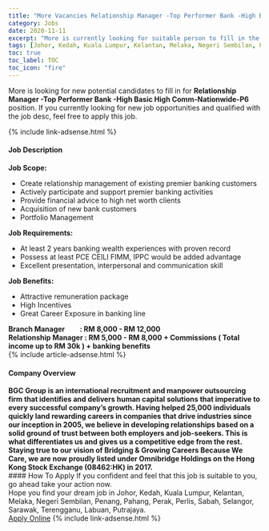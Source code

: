 ```yaml
---
title: "More Vacancies Relationship Manager -Top Performer Bank -High Basic High Comm-Nationwide-P6" 
category: Jobs 
date: 2020-11-11 
excerpt: "More is currently looking for suitable person to fill in the Relationship Manager -Top Performer Bank -High Basic High Comm-Nationwide-P6 which positioned at Johor, Kedah, Kuala Lumpur, Kelantan, Melaka, Negeri Sembilan, Penang, Pahang, Perak, Perlis, Sabah, Selangor, Sarawak, Terengganu, Labuan, Putrajaya" 
tags: [Johor, Kedah, Kuala Lumpur, Kelantan, Melaka, Negeri Sembilan, Penang, Pahang, Perak, Perlis, Sabah, Selangor, Sarawak, Terengganu, Labuan, Putrajaya] 
toc: true 
toc_label: TOC 
toc_icon: "fire" 
--- 
```


<p>More is looking for new potential candidates to fill in for <b>Relationship Manager -Top Performer Bank -High Basic High Comm-Nationwide-P6</b> position. If you currently looking for new job opportunities and qualified with the job desc, feel free to apply this job.
</p>{% include link-adsense.html %} 
<div><div><div><h4>Job Description</h4></div></div><div><div><span><div><div><strong>Job Scope:&#160;</strong></div><ul><li>Create relationship management of existing premier banking customers</li><li>Actively participate and support premier banking activities</li><li>Provide financial advice to high net worth clients&#160;</li><li>Acquisition of new bank customers&#160;</li><li>Portfolio Management&#160;</li></ul><div><strong>Job Requirements:&#160;</strong></div><ul><li>At least 2 years banking wealth experiences with proven record</li><li>Possess at least PCE CEILI FIMM, IPPC would be added advantage&#160;</li><li>Excellent presentation, interpersonal and communication skill&#160;</li></ul><div><strong>Job Benefits:&#160;</strong></div><ul><li>Attractive remuneration package&#160;</li><li>High Incentives&#160;</li><li>Great Career Exposure in banking line&#160;</li></ul><div><strong>Branch Manager&#160; &#160; &#160; &#160; &#160;: RM 8,000 - RM 12,000&#160;</strong></div><div><strong>Relationship Manager : RM 5,000 - RM 8,000 + Commissions ( Total income up to RM 30k ) + banking benefits&#160;</strong></div></div></span></div></div></div> 
{% include article-adsense.html %} 
<div><div><div><h4>Company Overview</h4></div></div><div><div><span><div><div><strong>BGC Group is an international recruitment and manpower outsourcing firm that identifies and delivers human capital solutions that imperative to every successful company&#8217;s growth. Having helped 25,000 individuals quickly land rewarding careers in companies that drive industries since our inception in 2005, we believe in developing relationships based on a solid ground of trust between both employers and job-seekers. This is what differentiates us and gives us a competitive edge from the rest.<br>Staying true to our vision of Bridging &amp; Growing Careers Because We Care, we are now proudly listed under Omnibridge Holdings on the Hong Kong Stock Exchange (08462:HK) in 2017.</strong></div></div></span></div></div></div> 
#### How To Apply 
If you confident and feel that this job is suitable to you, go ahead take your action now. <br/> 
Hope you find your dream job in Johor, Kedah, Kuala Lumpur, Kelantan, Melaka, Negeri Sembilan, Penang, Pahang, Perak, Perlis, Sabah, Selangor, Sarawak, Terengganu, Labuan, Putrajaya. <br/> 
<a href="https://www.jobstreet.com.my/en/job/relationship-manager-top-performer-bank-high-basic-high-comm-nationwide-p6-4422487?jobId=jobstreet-my-job-4422487&sectionRank=17&token=0~162c61fe-e2e2-4756-8ca6-ead3673e45b7&fr=SRP%20View%20In%20New%20Ta" class="btn btn--info" target="_blank" rel="nofollow noopenner">Apply Online</a> 
{% include link-adsense.html %} 